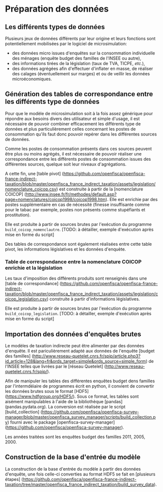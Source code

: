 # Préparation des données 

## Les différents types de données

Plusieurs jeux de données différents par leur origine et leurs fonctions sont potentiellement mobilisées par le logiciel de microsimulation: 

 - des données micro issues d'enquêtes sur la consommation individuelle des ménages (enquête budget des familles de l'INSEE ou autre),
 - des informations tirées de la législation (taux de TVA, TICPE, _etc_.),
 - des données agrégées afin d'effectuer d'inflater en masse, de réaliser des calages (éventuellement sur marges) et ou de veillir les données microéconomiques.

## Génération des tables de correspondance entre les différents type de données

Pour que le modèle de microsimulation soit à la fois assez générique pour répondre aux besoins divers des utilisateur et simple d'usage, il est nécessaire de pouvoir combiner efficacement les différents type de données et plus particulièrement celles concernant les postes de consommation qu'ils faut donc pouvoir repérer dans les différentes sources de données.

Comme les postes de consommation présents dans ces sources peuvent être plus ou moins agrégés, il est nécessaire de pouvoir réaliser une correspondance entre les différents postes de consommation issues des différentes sources, quelque soit leur niveaux d'agrégations.

A cette fin, une [table pivot] (https://github.com/openfisca/openfisca-france-indirect-taxation/blob/master/openfisca_france_indirect_taxation/assets/legislation/nomenclature_coicop.csv) est construite à partir de la [nomenclature COICOP] (http://www.insee.fr/fr/methodes/default.asp?page=nomenclatures/coicop1998/coicop1998.htm). Elle est enrichie par des postes supplémentaire en cas de nécessité (finesse insuffisante comme pour le tabac par exemple, postes non présents comme stupéfiants et prostitution). 

Elle est produite à partir de sources brutes par l'exécution du programme `build_coicop_nomenclautre`. 
[TODO: à détailler, exemple d'exécution après mise en forme du script]

Des tables de correspondance sont également réalisées entre cette table pivot, les informations législatives et les données d'enquète.

### Table de correspondance entre la nomenclature COICOP enrichie et la législation

Les taux d'imposition des différents produits sont renseignés dans une [table de correspondance] (https://github.com/openfisca/openfisca-france-indirect-taxation/blob/master/openfisca_france_indirect_taxation/assets/legislation/coicop_legislation.csv) construite à partir d'informations législatives.

Elle est produite à partir de sources brutes par l'exécution du programme `build_coicop_legislation`. 
[TODO: à détailler, exemple d'exécution après mise en forme du script]


## Importation des données d'enquêtes brutes 

Le modèles de taxation indirecte peut être alimenter par des données d'enquête.
Il est pariculièrement adapté aux données de l'enquête [budget des familles] (http://www.reseau-quetelet.cnrs.fr/spip/article.php3?id_article=128&lang=fr&ords_target=simple&ords_source=simple_form)
de l'INSEE telles que livrées par le [réseau Quetelet] (http://www.reseau-quetelet.cnrs.fr/spip/).

Afin de manipuler les tables des différentes enquêtes budget dens familles par l'intermdéiaire de programmes écrit en python, il convient de convertir les données brutes sous le format [HDF5] (https://www.hdfgroup.org/HDF5/). Sous ce format, les tables sont aisément manipulables à l'aide de la bibliothèque [pandas] (pandas.pydata.org).
La conversion est réalisée par le script [build_collection] (https://github.com/openfisca/openfisca-survey-manager/blob/master/openfisca_survey_manager/scripts/build_collection.py) fourni avec le package [openfisca-survey-manager] (https://github.com/openfisca/openfisca-survey-manager).

Les années traitées sont les enquêtes budget des familles 2011, 2005, 2000.

## Construction de la base d'entrée du modèle

La construction de la base d'entrée du modèle à partir des données d'enquête, une fois celle-ci converties au format HDF5 se fait en [plusieurs étapes] (https://github.com/openfisca/openfisca-france-indirect-taxation/tree/master/openfisca_france_indirect_taxation/build_survey_data).   
